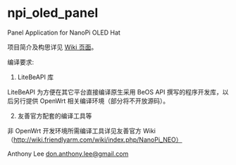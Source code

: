 # npi_oled_panel
Panel Application for NanoPi OLED Hat

项目简介及构思详见 [Wiki 页面](https://github.com/DonAnthonyLee/npi_oled_panel/wiki)。

编译要求:

1. LiteBeAPI 库

LiteBeAPI 为方便在其它平台直接编译原生采用 BeOS API 撰写的程序开发库，以后另行提供 OpenWrt 相关编译环境（部分将不开放源码）。

2. 友善官方配套的编译工具等

非 OpenWrt 开发环境所需编译工具详见友善官方 Wiki（http://wiki.friendlyarm.com/wiki/index.php/NanoPi_NEO）


Anthony Lee <don.anthony.lee@gmail.com>

